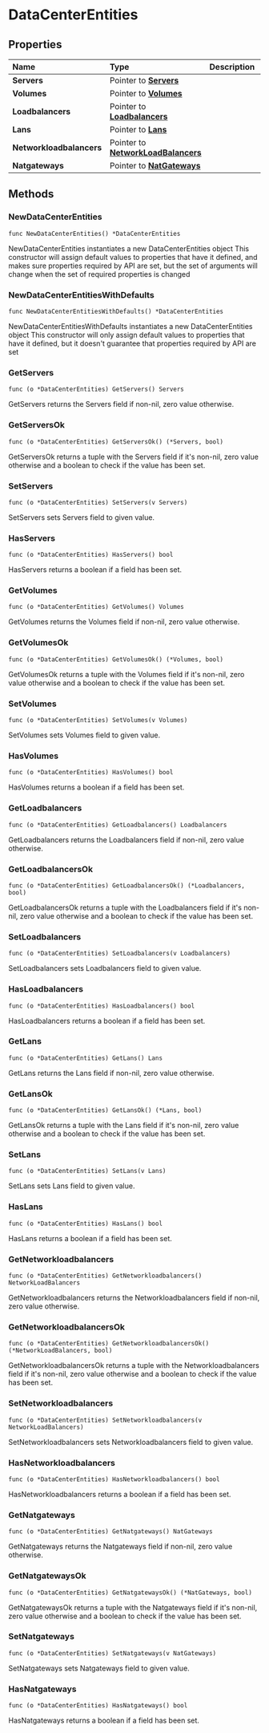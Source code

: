 # DataCenterEntities

## Properties

| Name | Type | Description | Notes |
| :--- | :--- | :--- | :--- |
| **Servers** | Pointer to [**Servers**](servers.md) |  | \[optional\] |
| **Volumes** | Pointer to [**Volumes**](volumes.md) |  | \[optional\] |
| **Loadbalancers** | Pointer to [**Loadbalancers**](loadbalancers.md) |  | \[optional\] |
| **Lans** | Pointer to [**Lans**](lans.md) |  | \[optional\] |
| **Networkloadbalancers** | Pointer to [**NetworkLoadBalancers**](networkloadbalancers.md) |  | \[optional\] |
| **Natgateways** | Pointer to [**NatGateways**](natgateways.md) |  | \[optional\] |

## Methods

### NewDataCenterEntities

`func NewDataCenterEntities() *DataCenterEntities`

NewDataCenterEntities instantiates a new DataCenterEntities object This constructor will assign default values to properties that have it defined, and makes sure properties required by API are set, but the set of arguments will change when the set of required properties is changed

### NewDataCenterEntitiesWithDefaults

`func NewDataCenterEntitiesWithDefaults() *DataCenterEntities`

NewDataCenterEntitiesWithDefaults instantiates a new DataCenterEntities object This constructor will only assign default values to properties that have it defined, but it doesn't guarantee that properties required by API are set

### GetServers

`func (o *DataCenterEntities) GetServers() Servers`

GetServers returns the Servers field if non-nil, zero value otherwise.

### GetServersOk

`func (o *DataCenterEntities) GetServersOk() (*Servers, bool)`

GetServersOk returns a tuple with the Servers field if it's non-nil, zero value otherwise and a boolean to check if the value has been set.

### SetServers

`func (o *DataCenterEntities) SetServers(v Servers)`

SetServers sets Servers field to given value.

### HasServers

`func (o *DataCenterEntities) HasServers() bool`

HasServers returns a boolean if a field has been set.

### GetVolumes

`func (o *DataCenterEntities) GetVolumes() Volumes`

GetVolumes returns the Volumes field if non-nil, zero value otherwise.

### GetVolumesOk

`func (o *DataCenterEntities) GetVolumesOk() (*Volumes, bool)`

GetVolumesOk returns a tuple with the Volumes field if it's non-nil, zero value otherwise and a boolean to check if the value has been set.

### SetVolumes

`func (o *DataCenterEntities) SetVolumes(v Volumes)`

SetVolumes sets Volumes field to given value.

### HasVolumes

`func (o *DataCenterEntities) HasVolumes() bool`

HasVolumes returns a boolean if a field has been set.

### GetLoadbalancers

`func (o *DataCenterEntities) GetLoadbalancers() Loadbalancers`

GetLoadbalancers returns the Loadbalancers field if non-nil, zero value otherwise.

### GetLoadbalancersOk

`func (o *DataCenterEntities) GetLoadbalancersOk() (*Loadbalancers, bool)`

GetLoadbalancersOk returns a tuple with the Loadbalancers field if it's non-nil, zero value otherwise and a boolean to check if the value has been set.

### SetLoadbalancers

`func (o *DataCenterEntities) SetLoadbalancers(v Loadbalancers)`

SetLoadbalancers sets Loadbalancers field to given value.

### HasLoadbalancers

`func (o *DataCenterEntities) HasLoadbalancers() bool`

HasLoadbalancers returns a boolean if a field has been set.

### GetLans

`func (o *DataCenterEntities) GetLans() Lans`

GetLans returns the Lans field if non-nil, zero value otherwise.

### GetLansOk

`func (o *DataCenterEntities) GetLansOk() (*Lans, bool)`

GetLansOk returns a tuple with the Lans field if it's non-nil, zero value otherwise and a boolean to check if the value has been set.

### SetLans

`func (o *DataCenterEntities) SetLans(v Lans)`

SetLans sets Lans field to given value.

### HasLans

`func (o *DataCenterEntities) HasLans() bool`

HasLans returns a boolean if a field has been set.

### GetNetworkloadbalancers

`func (o *DataCenterEntities) GetNetworkloadbalancers() NetworkLoadBalancers`

GetNetworkloadbalancers returns the Networkloadbalancers field if non-nil, zero value otherwise.

### GetNetworkloadbalancersOk

`func (o *DataCenterEntities) GetNetworkloadbalancersOk() (*NetworkLoadBalancers, bool)`

GetNetworkloadbalancersOk returns a tuple with the Networkloadbalancers field if it's non-nil, zero value otherwise and a boolean to check if the value has been set.

### SetNetworkloadbalancers

`func (o *DataCenterEntities) SetNetworkloadbalancers(v NetworkLoadBalancers)`

SetNetworkloadbalancers sets Networkloadbalancers field to given value.

### HasNetworkloadbalancers

`func (o *DataCenterEntities) HasNetworkloadbalancers() bool`

HasNetworkloadbalancers returns a boolean if a field has been set.

### GetNatgateways

`func (o *DataCenterEntities) GetNatgateways() NatGateways`

GetNatgateways returns the Natgateways field if non-nil, zero value otherwise.

### GetNatgatewaysOk

`func (o *DataCenterEntities) GetNatgatewaysOk() (*NatGateways, bool)`

GetNatgatewaysOk returns a tuple with the Natgateways field if it's non-nil, zero value otherwise and a boolean to check if the value has been set.

### SetNatgateways

`func (o *DataCenterEntities) SetNatgateways(v NatGateways)`

SetNatgateways sets Natgateways field to given value.

### HasNatgateways

`func (o *DataCenterEntities) HasNatgateways() bool`

HasNatgateways returns a boolean if a field has been set.

